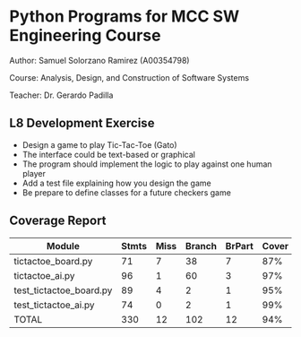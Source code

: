# Python Programs for MCC SW Engineering Course

Author: Samuel Solorzano Ramirez (A00354798)

Course: Analysis, Design, and Construction of Software Systems

Teacher: Dr. Gerardo Padilla

## L8 Development Exercise

- Design a game to play Tic-Tac-Toe (Gato)
- The interface could be text-based or graphical
- The program should implement the logic to play against one human player
- Add a test file explaining how you design the game
- Be prepare to define classes for a future checkers game


## Coverage Report

| Module                | Stmts| Miss|Branch|BrPart| Cover|
|-----------------------|------|-----|------|------|------|
|tictactoe_board.py     |    71|    7|    38|     7|   87%|
|tictactoe_ai.py        |    96|    1|    60|     3|   97%|
|test_tictactoe_board.py|    89|    4|     2|     1|   95%|
|test_tictactoe_ai.py   |    74|    0|     2|     1|   99%|
|TOTAL                  |   330|   12|   102|    12|   94%|
